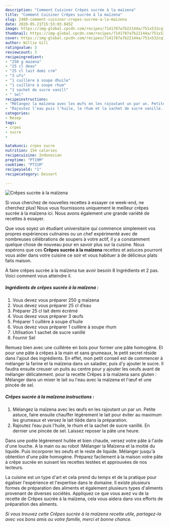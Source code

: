 ```yaml
---
description: "Comment Cuisiner Crêpes sucrée à la maïzena"
title: "Comment Cuisiner Crêpes sucrée à la maïzena"
slug: 2480-comment-cuisiner-crepes-sucree-a-la-maizena
date: 2020-05-21T15:53:03.045Z
image: https://img-global.cpcdn.com/recipes/7141787a7b22144a/751x532cq70/crepes-sucree-a-la-maizena-photo-principale-de-la-recette.jpg
thumbnail: https://img-global.cpcdn.com/recipes/7141787a7b22144a/751x532cq70/crepes-sucree-a-la-maizena-photo-principale-de-la-recette.jpg
cover: https://img-global.cpcdn.com/recipes/7141787a7b22144a/751x532cq70/crepes-sucree-a-la-maizena-photo-principale-de-la-recette.jpg
author: Willie Gill
ratingvalue: 3
reviewcount: 3
recipeingredient:
- "250 g mazena"
- "25 cl deau"
- "25 cl lait demi crm"
- "3 ufs"
- "1 cuillère à soupe dhuile"
- "1 cuillère à soupe rhum"
- "1 sachet de sucre vanill"
- " Sel"
recipeinstructions:
- "Mélangez la maïzena avec les œufs en les rajoutant un par un. Petite astuce, faire ensuite chauffer légèrement le lait pour éviter au maximum les grumeaux et versez le lait tiède dans la préparation."
- "Rajoutez l’eau puis l’huile, le rhum et la sachet de sucre vanillé. En dernier une pincée de sel. Laissez reposer la pâte une heure."
categories:
- Resep
tags:
- crpes
- sucre
- 

katakunci: crpes sucre  
nutrition: 154 calories
recipecuisine: Indonesian
preptime: "PT19M"
cooktime: "PT31M"
recipeyield: "1"
recipecategory: Dessert

---
```



![Crêpes sucrée à la maïzena](https://img-global.cpcdn.com/recipes/7141787a7b22144a/751x532cq70/crepes-sucree-a-la-maizena-photo-principale-de-la-recette.jpg)

Si vous cherchez de nouvelles recettes à essayer ce week-end, ne cherchez plus! Nous vous fournissons uniquement le meilleur crêpes sucrée à la maïzena ici. Nous avons également une grande variété de recettes à essayer.

Que vous soyez un étudiant universitaire qui commence simplement vos propres expériences culinaires ou un chef expérimenté avec de nombreuses célébrations de soupers à votre actif, il y a constamment quelque chose de nouveau pour en savoir plus sur la cuisine. Nous espérons que ces <strong> Crêpes sucrée à la maïzena </strong> recettes et astuces pourront vous aider dans votre cuisine ce soir et vous habituer à de délicieux plats faits maison.

<!--inarticleads1-->

À faire crêpes sucrée à la maïzena tue avoir besoin 8 Ingrédients et 2 pas. Voici comment vous atteindre il.

##### Ingrédients de crêpes sucrée à la maïzena :

1. Vous devez vous préparer 250 g maïzena
1. Vous devez vous préparer 25 cl d’eau
1. Préparer 25 cl lait demi écrémé
1. Vous devez vous préparer 3 œufs
1. Préparer 1 cuillère à soupe d’huile
1. Vous devez vous préparer 1 cuillère à soupe rhum
1. Utilisation 1 sachet de sucre vanillé
1. Fournir  Sel


Remuez bien avec une cuillérée en bois pour former une pâte homogéne. Et pour une pâte à crêpes à la main et sans grumeaux, le petit secret réside dans l&#39;ajout des ingrédients. En effet, mon petit conseil est de commencer à mélanger la farine et la maïzena dans un saladier, puis d&#39;y ajouter le sucre. Il faudra ensuite creuser un puits au centre pour y ajouter les oeufs avant de mélanger délicatement. pour la recette Crêpes à la maïzena sans gluten : Mélanger dans un mixer le lait ou l&#39;eau avec la maïzena et l&#39;œuf et une pincée de sel. 

<!--inarticleads2-->

##### Crêpes sucrée à la maïzena instructions :

1. Mélangez la maïzena avec les œufs en les rajoutant un par un. Petite astuce, faire ensuite chauffer légèrement le lait pour éviter au maximum les grumeaux et versez le lait tiède dans la préparation.
1. Rajoutez l’eau puis l’huile, le rhum et la sachet de sucre vanillé. En dernier une pincée de sel. Laissez reposer la pâte une heure.


Dans une poêle légèrement huilée et bien chaude, versez votre pâte à l&#39;aide d&#39;une louche. A la main ou au robot :Mélanger la Maïzena et la moitié du liquide. Puis incorporer les oeufs et le reste de liquide. Mélanger jusqu&#39;à obtention d&#39;une pâte homogène. Préparez facilement à la maison votre pâte à crêpe sucrée en suivant les recettes testées et approuvées de nos lecteurs. 

<!--inarticleads1-->

<p>
La cuisine est un type d'art et cela prend du temps et de la pratique pour égaliser l'expérience et l'expertise dans le domaine. Il existe plusieurs formes de préparation des aliments et également plusieurs types d'aliments provenant de diverses sociétés. Appliquez ce que vous avez vu de la recette de Crêpes sucrée à la maïzena, cela vous aidera dans vos efforts de préparation des aliments.
</p>

<p>
<i>Si vous trouvez cette Crêpes sucrée à la maïzena recette utile, partagez-la avec vos bons amis ou votre famille, merci et bonne chance.</i>
</p>
